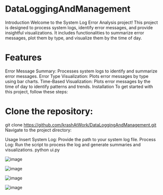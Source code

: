 # DataLoggingAndManagement
Introduction
Welcome to the System Log Error Analysis project! This project is designed to process system logs, identify error messages, and provide insightful visualizations. It includes functionalities to summarize error messages, plot them by type, and visualize them by the time of day.

# Features
Error Message Summary: Processes system logs to identify and summarize error messages.
Error Type Visualization: Plots error messages by type using bar charts.
Time-Based Visualization: Plots error messages by the time of day to identify patterns and trends.
Installation
To get started with this project, follow these steps:

# Clone the repository:

git clone  https://github.com/krashAtWork/DataLoggingAndManagement.git
Navigate to the project directory:

Usage
Insert System Log: Provide the path to your system log file.
Process Log: Run the script to process the log and generate summaries and visualizations.
python ui.py 

 

 ![image](https://github.com/user-attachments/assets/c563c368-ea52-46ab-8f11-690ef269689c)


 
 ![image](https://github.com/user-attachments/assets/f9fffb22-ffa6-459c-b548-8fdbc07c32a0)


 ![image](https://github.com/user-attachments/assets/ea598c2b-c924-424d-b87c-88a1ea03ea51)


![image](https://github.com/user-attachments/assets/c3bb1e02-df12-4c7f-929b-6392bb669428)



 




